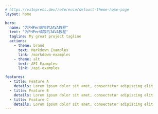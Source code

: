 ```yaml
---
# https://vitepress.dev/reference/default-theme-home-page
layout: home

hero:
  name: "为PHPer编写的JAVA教程"
  text: "为PHPer编写的JAVA教程"
  tagline: My great project tagline
  actions:
    - theme: brand
      text: Markdown Examples
      link: /markdown-examples
    - theme: alt
      text: API Examples
      link: /api-examples

features:
  - title: Feature A
    details: Lorem ipsum dolor sit amet, consectetur adipiscing elit
  - title: Feature B
    details: Lorem ipsum dolor sit amet, consectetur adipiscing elit
  - title: Feature C
    details: Lorem ipsum dolor sit amet, consectetur adipiscing elit
---
```


